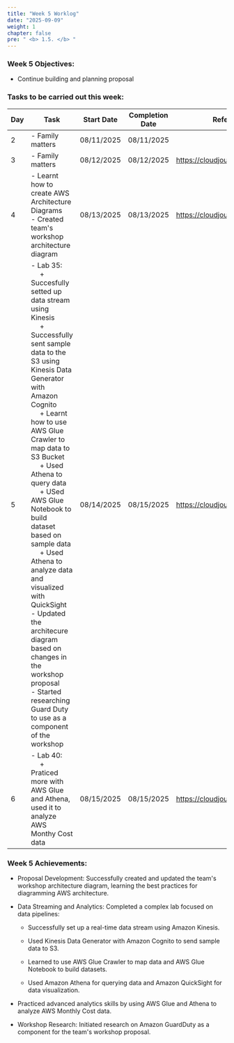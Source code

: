 ```yaml
---
title: "Week 5 Worklog"
date: "2025-09-09"
weight: 1
chapter: false
pre: " <b> 1.5. </b> "
---
```


### Week 5 Objectives:

* Continue building and planning proposal
### Tasks to be carried out this week:
| Day | Task                                                                                                                                                                                                   | Start Date | Completion Date | Reference Material                        |
| --- | ------------------------------------------------------------------------------------------------------------------------------------------------------------------------------------------------------ | ---------- | --------------- | ----------------------------------------- |
| 2   |- Family matters | 08/11/2025 | 08/11/2025      |
| 3   |- Family matters | 08/12/2025 | 08/12/2025      | <https://cloudjourney.awsstudygroup.com/> |
| 4   |- Learnt how to create AWS Architecture Diagrams <br> - Created team's workshop architecture diagram | 08/13/2025 | 08/13/2025      | <https://cloudjourney.awsstudygroup.com/> |
| 5   | - Lab 35: <br>&emsp; + Succesfully setted up data stream using Kinesis <br>&emsp; + Successfully sent sample data to the S3 using Kinesis Data Generator with Amazon Cognito <br>&emsp; + Learnt how to use AWS Glue Crawler to map data to S3 Bucket <br>&emsp; + Used Athena to query data  <br>&emsp; + USed AWS Glue Notebook to build dataset based on sample data <br>&emsp; + Used Athena to analyze data and visualized with QuickSight <br> - Updated the architecure diagram based on changes in the workshop proposal <br> - Started researching Guard Duty to use as a component of the workshop  | 08/14/2025 | 08/15/2025      | <https://cloudjourney.awsstudygroup.com/> |
| 6   |- Lab 40: <br>&emsp; + Praticed more with AWS Glue and Athena, used it to analyze AWS Monthy Cost data | 08/15/2025 | 08/15/2025      | <https://cloudjourney.awsstudygroup.com/> |


### Week 5 Achievements:

* Proposal Development: Successfully created and updated the team's workshop architecture diagram, learning the best practices for diagramming AWS architecture.

* Data Streaming and Analytics: Completed a complex lab focused on data pipelines:

  *  Successfully set up a real-time data stream using Amazon Kinesis.

  *  Used Kinesis Data Generator with Amazon Cognito to send sample data to S3.

  * Learned to use AWS Glue Crawler to map data and AWS Glue Notebook to build datasets.

  * Used Amazon Athena for querying data and Amazon QuickSight for data visualization.

* Practiced advanced analytics skills by using AWS Glue and Athena to analyze AWS Monthly Cost data.

* Workshop Research: Initiated research on Amazon GuardDuty as a component for the team's workshop proposal.
